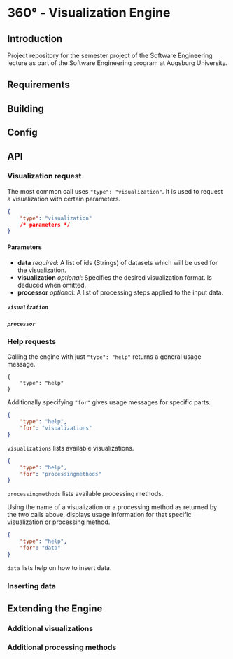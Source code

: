 # 360° - Visualization Engine


## Introduction
Project repository for the semester project of the Software Engineering lecture as part of the Software Engineering program at Augsburg University.

## Requirements


## Building


## Config


## API

### Visualization request

The most common call uses `"type": "visualization"`. It is used to request a visualization with certain parameters.

```json
{
    "type": "visualization"
    /* parameters */
}
```

#### Parameters

- __data__ _required_: A list of ids (Strings) of datasets which will be used for the visualization.
- __visualization__ _optional_: Specifies the desired visualization format. Is deduced when omitted.
- __processor__ _optional_: A list of processing steps applied to the input data.

##### `visualization`

##### `processor`


### Help requests

Calling the engine with just `"type": "help"` returns a general usage message.

```
{
    "type": "help"
}
```

Additionally specifying `"for"` gives usage messages for specific parts.

```json
{
    "type": "help",
    "for": "visualizations"
}
```

`visualizations` lists available visualizations.

```json
{
    "type": "help",
    "for": "processingmethods"
}
```

`processingmethods` lists available processing methods.


Using the name of a visualization or a processing method as returned by the two calls above, displays usage information for that specific visualization or processing method.


```json
{
    "type": "help",
    "for": "data"
}
```

`data` lists help on how to insert data.


### Inserting data


## Extending the Engine

### Additional visualizations

### Additional processing methods
